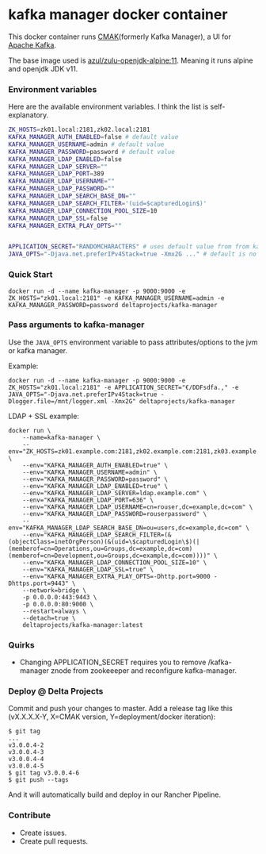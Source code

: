 # kafka manager docker container
This docker container runs [CMAK](https://github.com/yahoo/CMAK)(formerly Kafka Manager), a UI for [Apache Kafka](http://kafka.apache.org).

The base image used is [azul/zulu-openjdk-alpine:11](https://hub.docker.com/r/azul/zulu-openjdk-alpine). Meaning it runs alpine and openjdk JDK v11.

### Environment variables
Here are the available environment variables.
I think the list is self-explanatory.

```bash
ZK_HOSTS=zk01.local:2181,zk02.local:2181
KAFKA_MANAGER_AUTH_ENABLED=false # default value
KAFKA_MANAGER_USERNAME=admin # default value
KAFKA_MANAGER_PASSWORD=password # default value
KAFKA_MANAGER_LDAP_ENABLED=false
KAFKA_MANAGER_LDAP_SERVER=""
KAFKA_MANAGER_LDAP_PORT=389
KAFKA_MANAGER_LDAP_USERNAME=""
KAFKA_MANAGER_LDAP_PASSWORD=""
KAFKA_MANAGER_LDAP_SEARCH_BASE_DN=""
KAFKA_MANAGER_LDAP_SEARCH_FILTER='(uid=$capturedLogin$)'
KAFKA_MANAGER_LDAP_CONNECTION_POOL_SIZE=10
KAFKA_MANAGER_LDAP_SSL=false
KAFKA_MANAGER_EXTRA_PLAY_OPTS=""


APPLICATION_SECRET="RANDOMCHARACTERS" # uses default value from from kafka manager if not set.
JAVA_OPTS="-Djava.net.preferIPv4Stack=true -Xmx2G ..." # default is no JAVA_OPTS
```


### Quick Start
```
docker run -d --name kafka-manager -p 9000:9000 -e ZK_HOSTS="zk01.local:2181" -e KAFKA_MANAGER_USERNAME=admin -e KAFKA_MANAGER_PASSWORD=password deltaprojects/kafka-manager
```

### Pass arguments to kafka-manager
Use the `JAVA_OPTS` environment variable to pass attributes/options to the jvm or kafka manager.

Example:

```
docker run -d --name kafka-manager -p 9000:9000 -e ZK_HOSTS="zk01.local:2181" -e APPLICATION_SECRET="€/DDFsdfa.," -e JAVA_OPTS="-Djava.net.preferIPv4Stack=true -Dlogger.file=/mnt/logger.xml -Xmx2G" deltaprojects/kafka-manager
```

LDAP + SSL example:
```
docker run \
	--name=kafka-manager \
	--env="ZK_HOSTS=zk01.example.com:2181,zk02.example.com:2181,zk03.example.com:2181" \
	--env="KAFKA_MANAGER_AUTH_ENABLED=true" \
	--env="KAFKA_MANAGER_USERNAME=admin" \
	--env="KAFKA_MANAGER_PASSWORD=password" \
	--env="KAFKA_MANAGER_LDAP_ENABLED=true" \
	--env="KAFKA_MANAGER_LDAP_SERVER=ldap.example.com" \
	--env="KAFKA_MANAGER_LDAP_PORT=636" \
	--env="KAFKA_MANAGER_LDAP_USERNAME=cn=rouser,dc=example,dc=com" \
	--env="KAFKA_MANAGER_LDAP_PASSWORD=rouserpassword" \
	--env="KAFKA_MANAGER_LDAP_SEARCH_BASE_DN=ou=users,dc=example,dc=com" \
	--env="KAFKA_MANAGER_LDAP_SEARCH_FILTER=(&(objectClass=inetOrgPerson)(&(uid=\$capturedLogin\$)(|(memberof=cn=Operations,ou=Groups,dc=example,dc=com)(memberof=cn=Development,ou=Groups,dc=example,dc=com))))" \
	--env="KAFKA_MANAGER_LDAP_CONNECTION_POOL_SIZE=10" \
	--env="KAFKA_MANAGER_LDAP_SSL=true" \
	--env="KAFKA_MANAGER_EXTRA_PLAY_OPTS=-Dhttp.port=9000 -Dhttps.port=9443" \
	--network=bridge \
	-p 0.0.0.0:443:9443 \
	-p 0.0.0.0:80:9000 \
	--restart=always \
	--detach=true \
	deltaprojects/kafka-manager:latest
```


### Quirks
- Changing APPLICATION_SECRET requires you to remove /kafka-manager znode from zookeeeper and reconfigure kafka-manager.

### Deploy @ Delta Projects
Commit and push your changes to master.
Add a release tag like this (vX.X.X.X-Y, X=CMAK version, Y=deployment/docker iteration):

```
$ git tag
...
v3.0.0.4-2
v3.0.0.4-3
v3.0.0.4-4
v3.0.0.4-5
$ git tag v3.0.0.4-6
$ git push --tags
```

And it will automatically build and deploy in our Rancher Pipeline.

### Contribute
* Create issues.
* Create pull requests.
